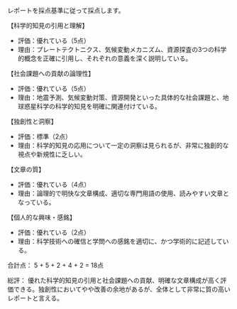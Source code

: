 レポートを採点基準に従って採点します。

【科学的知見の引用と理解】
- 評価：優れている（5点）
- 理由：プレートテクトニクス、気候変動メカニズム、資源探査の3つの科学的概念を正確に引用し、それぞれの意義を深く説明している。

【社会課題への貢献の論理性】
- 評価：優れている（5点）
- 理由：地震予測、気候変動対策、資源開発といった具体的な社会課題と、地球惑星科学の科学的知見を明確に関連付けている。

【独創性と洞察】
- 評価：標準（2点）
- 理由：科学的知見の応用について一定の洞察は見られるが、非常に独創的な視点や新規性に乏しい。

【文章の質】
- 評価：優れている（4点）
- 理由：論理的で明快な文章構成、適切な専門用語の使用、読みやすい文章となっている。

【個人的な興味・感銘】
- 評価：優れている（2点）
- 理由：科学技術への確信と学問への感銘を適切に、かつ学術的に記述している。

合計点：
5 + 5 + 2 + 4 + 2 = 18点

総評：
優れた科学的知見の引用と社会課題への貢献、明確な文章構成が高く評価できる。独創性においてやや改善の余地があるが、全体として非常に質の高いレポートと言える。